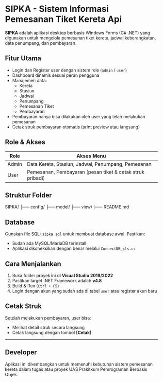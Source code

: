 # SIPKA - Sistem Informasi Pemesanan Tiket Kereta Api

**SIPKA** adalah aplikasi desktop berbasis Windows Forms (C# .NET) yang digunakan untuk mengelola pemesanan tiket kereta, jadwal keberangkatan, data penumpang, dan pembayaran.

## Fitur Utama
- Login dan Register user dengan sistem role (`admin` / `user`)
- Dashboard dinamis sesuai peran pengguna
- Manajemen data:
  - Kereta
  - Stasiun
  - Jadwal
  - Penumpang
  - Pemesanan Tiket
  - Pembayaran
- Pembayaran hanya bisa dilakukan oleh user yang telah melakukan pemesanan
- Cetak struk pembayaran otomatis (print preview atau langsung)

##  Role & Akses
| Role   | Akses Menu                                                 |
|--------|-------------------------------------------------------------|
| Admin  | Data Kereta, Stasiun, Jadwal, Penumpang, Pemesanan         |
| User   | Pemesanan, Pembayaran (pesan tiket & cetak struk pribadi)  |

## Struktur Folder
SIPKA/
├── config/ 
├── model/ 
├── view/ 
├── README.md


## Database
Gunakan file SQL: `sipka.sql` untuk membuat database awal. Pastikan:
- Sudah ada MySQL/MariaDB terinstall
- Aplikasi dikoneksikan dengan benar melalui `ConnectDB_cls.cs`

##  Cara Menjalankan
1. Buka folder proyek ini di **Visual Studio 2019/2022**
2. Pastikan target .NET Framework adalah **v4.8**
3. Build & Run (`Ctrl + F5`)
4. Login dengan akun yang sudah ada di tabel `user` atau register akun baru

##  Cetak Struk
Setelah melakukan pembayaran, user bisa:
- Melihat detail struk secara langsung
- Cetak langsung dengan tombol **[Cetak]**

---

## Developer
Aplikasi ini dikembangkan untuk memenuhi kebutuhan sistem pemesanan kereta dalam tugas atau proyek UAS Prakitkum Pemrograman Berbasis Objek.

